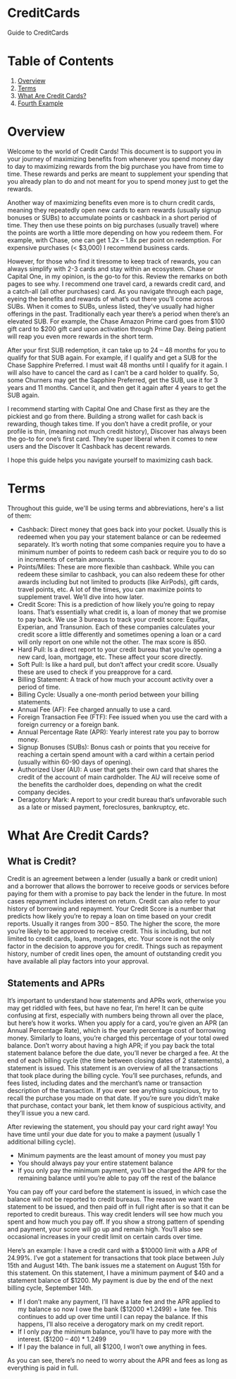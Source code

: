 # CreditCards
Guide to CreditCards

# Table of Contents
1. [Overview](#Overview)
2. [Terms](#Terms)
3. [What Are Credit Cards?](#WhatAreCreditCards)
4. [Fourth Example](#fourth-examplehttpwwwfourthexamplecom)

# Overview <a name="Overview"></a>
Welcome to the world of Credit Cards! This document is to support you in your journey of maximizing benefits from whenever you spend money day to day to maximizing rewards from the big purchase you have from time to time. These rewards and perks are meant to supplement your spending that you already plan to do and not meant for you to spend money just to get the rewards.

Another way of maximizing benefits even more is to churn credit cards, meaning they repeatedly open new cards to earn rewards (usually signup bonuses or SUBs) to accumulate points or cashback in a short period of time. They then use these points on big purchases (usually travel) where the points are worth a little more depending on how you redeem them. For example, with Chase, one can get 1.2x – 1.8x per point on redemption. For expensive purchases (< $3,000) I recommend business cards.

However, for those who find it tiresome to keep track of rewards, you can always simplify with 2-3 cards and stay within an ecosystem. Chase or Capital One, in my opinion, is the go-to for this. Review the remarks on both pages to see why. I recommend one travel card, a rewards credit card, and a catch-all (all other purchases) card.
As you navigate through each page, eyeing the benefits and rewards of what’s out there you’ll come across SUBs. When it comes to SUBs, unless listed, they’ve usually had higher offerings in the past. Traditionally each year there’s a period when there’s an elevated SUB. For example, the Chase Amazon Prime card goes from $100 gift card to $200 gift card upon activation through Prime Day. Being patient will reap you even more rewards in the short term. 

After your first SUB redemption, it can take up to 24 – 48 months for you to qualify for that SUB again. For example, if I qualify and get a SUB for the Chase Sapphire Preferred. I must wait 48 months until I qualify for it again. I will also have to cancel the card as I can’t be a card holder to qualify. So, some Churners may get the Sapphire Preferred, get the SUB, use it for 3 years and 11 months. Cancel it, and then get it again after 4 years to get the SUB again.

I recommend starting with Capital One and Chase first as they are the pickiest and go from there. Building a strong wallet for cash back is rewarding, though takes time. If you don’t have a credit profile, or your profile is thin, (meaning not much credit history), Discover has always been the go-to for one’s first card. They’re super liberal when it comes to new users and the Discover It Cashback has decent rewards.

I hope this guide helps you navigate yourself to maximizing cash back. 

# Terms <a name="Terms"></a>
Throughout this guide, we'll be using terms and abbreviations, here's a list of them:

* Cashback: Direct money that goes back into your pocket. Usually this is redeemed when you pay your statement balance or can be redeemed separately. It’s worth noting that some companies require you to have a minimum number of points to redeem cash back or require you to do so in increments of certain amounts.
* Points/Miles: These are more flexible than cashback. While you can redeem these similar to cashback, you can also redeem these for other awards including but not limited to products (like AirPods), gift cards, travel points, etc. A lot of the times, you can maximize points to supplement travel. We’ll dive into how later.
* Credit Score: This is a prediction of how likely you’re going to repay loans. That’s essentially what credit is, a loan of money that we promise to pay back. We use 3 bureaus to track your credit score: Equifax, Experian, and Transunion. Each of these companies calculates your credit score a little differently and sometimes opening a loan or a card will only report on one while not the other. The max score is 850.
* Hard Pull: Is a direct report to your credit bureau that you’re opening a new card, loan, mortgage, etc. These affect your score directly. 
* Soft Pull:  Is like a hard pull, but don’t affect your credit score. Usually these are used to check if you preapprove for a card.
* Billing Statement: A track of how much your account activity over a period of time.
* Billing Cycle: Usually a one-month period between your billing statements.
* Annual Fee (AF): Fee charged annually to use a card. 
* Foreign Transaction Fee (FTF): Fee issued when you use the card with a foreign currency or a foreign bank.
* Annual Percentage Rate (APR): Yearly interest rate you pay to borrow money. 
* Signup Bonuses (SUBs): Bonus cash or points that you receive for reaching a certain spend amount with a card within a certain period (usually within 60-90 days of opening).
* Authorized User (AU): A user that gets their own card that shares the credit of the account of main cardholder. The AU will receive some of the benefits the cardholder does, depending on what the credit company decides.
* Deragotory Mark: A report to your credit bureau that’s unfavorable such as a late or missed payment, foreclosures, bankruptcy, etc.

# What Are Credit Cards? <a name="WhatAreCreditCards"></a>

## What is Credit?
Credit is an agreement between a lender (usually a bank or credit union) and a borrower that allows the borrower to receive goods or services before paying for them with a promise to pay back the lender in the future. In most cases repayment includes interest on return. Credit can also refer to your history of borrowing and repayment. 
Your Credit Score is a number that predicts how likely you’re to repay a loan on time based on your credit reports. Usually it ranges from 300 – 850. The higher the score, the more you’re likely to be approved to receive credit. This is including, but not limited to credit cards, loans, mortgages, etc. 
Your score is not the only factor in the decision to approve you for credit. Things such as repayment history, number of credit lines open, the amount of outstanding credit you have available all play factors into your approval.

## Statements and APRs
It’s important to understand how statements and APRs work, otherwise you may get riddled with fees, but have no fear, I’m here! It can be quite confusing at first, especially with numbers being thrown all over the place, but here’s how it works.
When you apply for a card, you’re given an APR (an Annual Percentage Rate), which is the yearly percentage cost of borrowing money. Similarly to loans, you’re charged this percentage of your total owed balance. Don’t worry about having a high APR; if you pay back the total statement balance before the due date, you’ll never be charged a fee.
At the end of each billing cycle (the time between closing dates of 2 statements), a statement is issued. This statement is an overview of all the transactions that took place during the billing cycle. You’ll see purchases, refunds, and fees listed, including dates and the merchant’s name or transaction description of the transaction. If you ever see anything suspicious, try to recall the purchase you made on that date. If you’re sure you didn’t make that purchase, contact your bank, let them know of suspicious activity, and they’ll issue you a new card.

After reviewing the statement, you should pay your card right away! You have time until your due date for you to make a payment (usually 1 additional billing cycle). 
* Minimum payments are the least amount of money you must pay
* You should always pay your entire statement balance
* If you only pay the minimum payment, you’ll be charged the APR for the remaining balance until you’re able to pay off the rest of the balance
  
You can pay off your card before the statement is issued, in which case the balance will not be reported to credit bureaus. The reason we want the statement to be issued, and then paid off in full right after is so that it can be reported to credit bureaus. This way credit lenders will see how much you spent and how much you pay off. If you show a strong pattern of spending and payment, your score will go up and remain high. You’ll also see occasional increases in your credit limit on certain cards over time.

Here’s an example: I have a credit card with a $10000 limit with a APR of 24.99%. I’ve got a statement for transactions that took place between July 15th and August 14th. The bank issues me a statement on August 15th for this statement. On this statement, I have a minimum payment of $40 and a statement balance of $1200. My payment is due by the end of the next billing cycle, September 14th. 

* If I don’t make any payment, I’ll have a late fee and the APR applied to my balance so now I owe the bank ($12000 *1.2499) + late fee. This continues to add up over time until I can repay the balance. If this happens, I’ll also receive a derogatory mark on my credit report.
* If I only pay the minimum balance, you’ll have to pay more with the interest. ($1200 – 40) * 1.2499
* If I pay the balance in full, all $1200, I won’t owe anything in fees.
  
As you can see, there’s no need to worry about the APR and fees as long as everything is paid in full.
